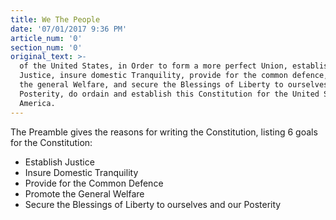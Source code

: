 ```yaml
---
title: We The People
date: '07/01/2017 9:36 PM'
article_num: '0'
section_num: '0'
original_text: >-
  of the United States, in Order to form a more perfect Union, establish
  Justice, insure domestic Tranquility, provide for the common defence, promote
  the general Welfare, and secure the Blessings of Liberty to ourselves and our
  Posterity, do ordain and establish this Constitution for the United States of
  America.
---
```

The Preamble gives the reasons for writing the Constitution, listing 6 goals for the Constitution:

- Establish Justice
- Insure Domestic Tranquility
- Provide for the Common Defence
- Promote the General Welfare
- Secure the Blessings of Liberty to ourselves and our Posterity


